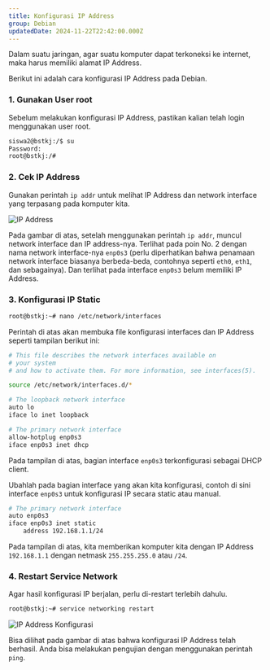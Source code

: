 ```yaml
---
title: Konfigurasi IP Address
group: Debian
updatedDate: 2024-11-22T22:42:00.000Z
---
```

Dalam suatu jaringan, agar suatu komputer dapat terkoneksi ke internet, maka harus memiliki alamat IP Address.

Berikut ini adalah cara konfigurasi IP Address pada Debian.

### 1. Gunakan User root
Sebelum melakukan konfigurasi IP Address, pastikan kalian telah login menggunakan user root.
```bash
siswa2@bstkj:/$ su
Password: 
root@bstkj:/#
```

### 2. Cek IP Address
Gunakan perintah `ip addr` untuk melihat IP Address dan network interface yang terpasang pada komputer kita.

![IP Address](https://box.andka.my.id/cek-ip-address-1.png)

Pada gambar di atas, setelah menggunakan perintah `ip addr`, muncul network interface dan IP address-nya. Terlihat pada poin No. 2 dengan nama network interface-nya `enp0s3` (perlu diperhatikan bahwa penamaan network interface biasanya berbeda-beda, contohnya seperti `eth0`, `eth1`, dan sebagainya). Dan terlihat pada interface `enp0s3` belum memiliki IP Address.

### 3. Konfigurasi IP Static
```bash
root@bstkj:~# nano /etc/network/interfaces
```
Perintah di atas akan membuka file konfigurasi interfaces dan IP Address seperti tampilan berikut ini:
```bash
# This file describes the network interfaces available on 
# your system
# and how to activate them. For more information, see interfaces(5).

source /etc/network/interfaces.d/*

# The loopback network interface
auto lo
iface lo inet loopback

# The primary network interface
allow-hotplug enp0s3
iface enp0s3 inet dhcp
```

Pada tampilan di atas, bagian interface `enp0s3` terkonfigurasi sebagai DHCP client.

Ubahlah pada bagian interface yang akan kita konfigurasi, contoh di sini interface `enp0s3` untuk konfigurasi IP secara static atau manual.
```bash
# The primary network interface
auto enp0s3
iface enp0s3 inet static
    address 192.168.1.1/24
```
Pada tampilan di atas, kita memberikan komputer kita dengan IP Address `192.168.1.1` dengan netmask `255.255.255.0` atau `/24`.

### 4. Restart Service Network
Agar hasil konfigurasi IP berjalan, perlu di-restart terlebih dahulu.
```bash
root@bstkj:~# service networking restart
```

![IP Address Konfigurasi](https://box.andka.my.id/bstkjcekip.png)

Bisa dilihat pada gambar di atas bahwa konfigurasi IP Address telah berhasil. Anda bisa melakukan pengujian dengan menggunakan perintah `ping`.
